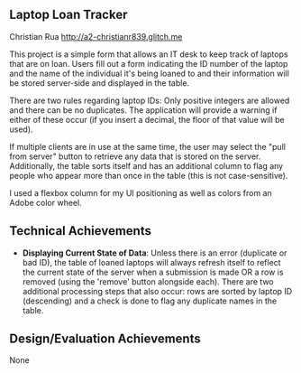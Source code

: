 ## Laptop Loan Tracker

Christian Rua http://a2-christianr839.glitch.me

This project is a simple form that allows an IT desk to keep track of laptops that are on loan. Users fill out a form indicating the ID number of the laptop and the name of the individual it's being loaned to and their information will be stored server-side and displayed in the table.

There are two rules regarding laptop IDs: Only positive integers are allowed and there can be no duplicates. The application will provide a warning if either of these occur (if you insert a decimal, the floor of that value will be used).

If multiple clients are in use at the same time, the user may select the "pull from server" button to retrieve any data that is stored on the server. Additionally, the table sorts itself and has an additional column to flag any people who appear more than once in the table (this is not case-sensitive).

I used a flexbox column for my UI positioning as well as colors from an Adobe color wheel.

## Technical Achievements

- **Displaying Current State of Data**: Unless there is an error (duplicate or bad ID), the table of loaned laptops will always refresh itself to reflect the current state of the server when a submission is made OR a row is removed (using the 'remove' button alongside each). There are two additional processing steps that also occur: rows are sorted by laptop ID (descending) and a check is done to flag any duplicate names in the table.

## Design/Evaluation Achievements

None

